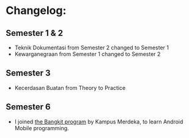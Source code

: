 # Changelog:
  
## Semester 1 & 2  
- Teknik Dokumentasi from Semester 2 changed to Semester 1  
- Kewarganegraan from Semester 1 changed to Semester 2  
  
## Semester 3  
- Kecerdasan Buatan from Theory to Practice  

## Semester 6
- I joined [the Bangkit program](g.co/bangkit) by Kampus Merdeka, to learn Android Mobile programming.